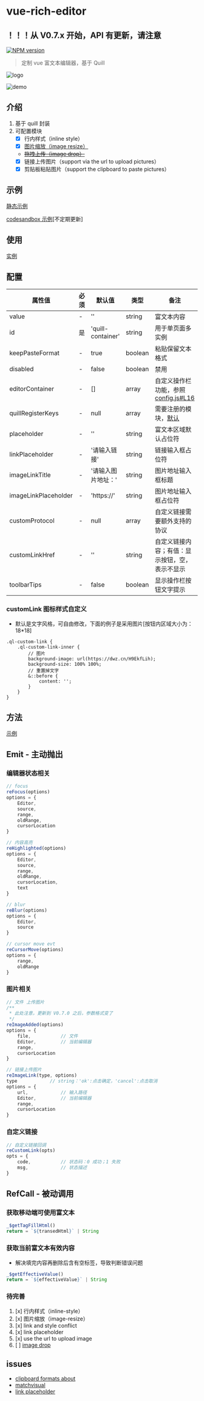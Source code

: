 # vue-rich-editor

## ！！！从 V0.7.x 开始，API 有更新，请注意

[![NPM version][npm-image]][npm-url]

[npm-image]: https://img.shields.io/npm/v/vue-rich-editor.svg?longCache=true&style=for-the-badge
[npm-url]: https://www.npmjs.com/package/vue-rich-editor

> 定制 vue 富文本编辑器，基于 Quill

![logo](https://dwz.cn/lyPrpas0)

![demo](https://public-bucket-realign.nos-eastchina1.126.net/image/normal/2019-04-13/img-1555087545986-5207.png)

## 介绍

1. 基于 quill 封装
2. 可配置模块
    * [x] 行内样式（inline style）
    * [x] [图片缩放（image resize）](https://github.com/Fandom-OSS/quill-blot-formatter)
    * ~~[拖拽上传（image drop）](https://github.com/kensnyder/quill-image-drop-module)~~
    * [x] 链接上传图片（support via the url to upload pictures）
    * [x] 剪贴板粘贴图片（support the clipboard to paste pictures）

## 示例

[静态示例](https://realign.github.io/vue-rich-editor/)

[codesandbox 示例](https://codesandbox.io/s/w0m20jjxrl)[不定期更新]

## 使用

[实例](https://github.com/ReAlign/vue-rich-editor/tree/master/example)

## 配置

| 属性值 | 必须 | 默认值 | 类型 | 备注 |
| ----- | --- | ----- | --- | --- |
| value | - | '' | string | 富文本内容 |
| id | 是 | 'quill-container' | string | 用于单页面多实例 |
| keepPasteFormat | - | true | boolean | 粘贴保留文本格式 |
| disabled | - | false | boolean | 禁用 |
| editorContainer | - | [] | array | 自定义操作栏功能，参照[config.js#L16](https://github.com/ReAlign/vue-rich-editor/blob/master/src/vue-rich-editor/config.js#L16) |
| quillRegisterKeys | - | null | array | 需要注册的模块，[默认](https://github.com/ReAlign/vue-rich-editor/blob/master/src/vue-rich-editor/config.js#L38) |
| placeholder | - | '' | string | 富文本区域默认占位符 |
| linkPlaceholder | - | '请输入链接' | string | 链接输入框占位符 |
| imageLinkTitle | - | '请输入图片地址：' | string | 图片地址输入框标题 |
| imageLinkPlaceholder | - | 'https://' | string | 图片地址输入框占位符 |
| customProtocol | - | null | array | 自定义链接需要额外支持的协议 |
| customLinkHref | - | '' | string | 自定义链接内容；有值：显示按钮，空，表示不显示 |
| toolbarTips | - | false | boolean | 显示操作栏按钮文字提示 |

### customLink 图标样式自定义

* 默认是文字风格，可自由修改，下面的例子是采用图片[按钮内区域大小为：18*18]

```less
.ql-custom-link {
    .ql-custom-link-inner {
        // 图片
        background-image: url(https://dwz.cn/H9EkfLih);
        background-size: 100% 100%;
        // 重置掉文字
        &::before {
            content: '';
        }
    }
}
```

## 方法

[示例](https://github.com/ReAlign/vue-rich-editor/tree/master/example)

## Emit - 主动抛出

### 编辑器状态相关

```javascript
// focus
reFocus(options)
options = {
    Editor,
    source,
    range,
    oldRange,
    cursorLocation
}
```

```javascript
// 内容高亮
reHighlighted(options)
options = {
    Editor,
    source,
    range,
    oldRange,
    cursorLocation,
    text
}
```

```javascript
// blur
reBlur(options)
options = {
    Editor,
    source
}
```

```javascript
// cursor move evt
reCursorMove(options)
options = {
    range,
    oldRange
}
```

### 图片相关

```javascript
// 文件 上传图片
/**
 * 此处注意，更新到 V0.7.0 之后，参数格式变了
 */
reImageAdded(options)
options = {
    file,           // 文件
    Editor,         // 当前编辑器
    range,
    cursorLocation
}
```

```javascript
// 链接上传图片
reImageLink(type, options)
type            // string：'ok':点击确定，'cancel':点击取消
options = {
    url,            // 输入路径
    Editor,         // 当前编辑器
    range,
    cursorLocation
}
```

### 自定义链接

```javascript
// 自定义链接回调
reCustomLink(opts)
opts = {
    code,           // 状态码：0 成功；1 失败
    msg,            // 状态描述
}
```

## RefCall - 被动调用

### 获取移动端可使用富文本

```javascript
_$getTagFillHtml()
return = `${transedHtml}` | String
```

### 获取当前富文本有效内容

* 解决填完内容再删除后含有空标签，导致判断错误问题

```javascript
_$getEffectiveValue()
return = `${effectiveValue}` | String
```

### 待完善

1. [x] 行内样式（inline-style）
2. [x] 图片缩放（image-resize）
3. [x] link and style conflict
4. [x] link placeholder
5. [x] use the url to upload image
6. [ ] [image drop](https://github.com/kensnyder/quill-image-drop-module)

## issues

* [clipboard formats about](https://github.com/quilljs/quill/issues/1687)
* [matchvisual](https://quilljs.com/docs/modules/clipboard/#matchvisual)
* [link placeholder](https://github.com/quilljs/quill/issues/1107)
